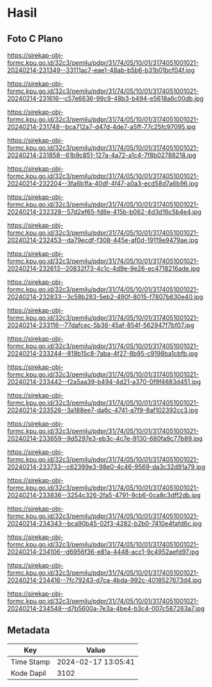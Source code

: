 # Hasil

## Foto C Plano

https://sirekap-obj-formc.kpu.go.id/32c3/pemilu/pdpr/31/74/05/10/01/3174051001021-20240214-231349--33111ac7-eae1-48ab-b5b6-b31b01bcf04f.jpg

https://sirekap-obj-formc.kpu.go.id/32c3/pemilu/pdpr/31/74/05/10/01/3174051001021-20240214-231616--c57e6636-99c9-48b3-b494-e5618a6c00db.jpg

https://sirekap-obj-formc.kpu.go.id/32c3/pemilu/pdpr/31/74/05/10/01/3174051001021-20240214-231748--bca712a7-d47d-4de7-a5ff-77c25fc97095.jpg

https://sirekap-obj-formc.kpu.go.id/32c3/pemilu/pdpr/31/74/05/10/01/3174051001021-20240214-231858--61b9c851-127a-4a72-a1c4-7f8b02788218.jpg

https://sirekap-obj-formc.kpu.go.id/32c3/pemilu/pdpr/31/74/05/10/01/3174051001021-20240214-232204--3fa6b1fa-40df-4f47-a0a3-ecd58d7a6b96.jpg

https://sirekap-obj-formc.kpu.go.id/32c3/pemilu/pdpr/31/74/05/10/01/3174051001021-20240214-232328--57d2ef65-fd8e-415b-b062-4d3d16c5b4e4.jpg

https://sirekap-obj-formc.kpu.go.id/32c3/pemilu/pdpr/31/74/05/10/01/3174051001021-20240214-232453--da79ecdf-f308-445e-af0d-19119e9479ae.jpg

https://sirekap-obj-formc.kpu.go.id/32c3/pemilu/pdpr/31/74/05/10/01/3174051001021-20240214-232613--20832f73-4c1c-4d9e-9e26-ec4718216ade.jpg

https://sirekap-obj-formc.kpu.go.id/32c3/pemilu/pdpr/31/74/05/10/01/3174051001021-20240214-232833--3c58b283-5eb2-490f-8015-f7807b630e40.jpg

https://sirekap-obj-formc.kpu.go.id/32c3/pemilu/pdpr/31/74/05/10/01/3174051001021-20240214-233116--77dafcec-5b36-45af-854f-562947f7bf07.jpg

https://sirekap-obj-formc.kpu.go.id/32c3/pemilu/pdpr/31/74/05/10/01/3174051001021-20240214-233244--819b15c8-7aba-4f27-8b95-c9198ba1cbfb.jpg

https://sirekap-obj-formc.kpu.go.id/32c3/pemilu/pdpr/31/74/05/10/01/3174051001021-20240214-233442--f2a5aa39-b494-4d21-a370-0f9f4683d451.jpg

https://sirekap-obj-formc.kpu.go.id/32c3/pemilu/pdpr/31/74/05/10/01/3174051001021-20240214-233526--3a188ee7-da6c-4741-a7f9-8af102392cc3.jpg

https://sirekap-obj-formc.kpu.go.id/32c3/pemilu/pdpr/31/74/05/10/01/3174051001021-20240214-233659--9d5297e3-eb3c-4c7e-9130-680fa9c77b89.jpg

https://sirekap-obj-formc.kpu.go.id/32c3/pemilu/pdpr/31/74/05/10/01/3174051001021-20240214-233733--c62399e3-98e0-4c46-9569-da3c32d91a79.jpg

https://sirekap-obj-formc.kpu.go.id/32c3/pemilu/pdpr/31/74/05/10/01/3174051001021-20240214-233836--3254c326-2fa5-4791-9cb6-0ca8c3dff2db.jpg

https://sirekap-obj-formc.kpu.go.id/32c3/pemilu/pdpr/31/74/05/10/01/3174051001021-20240214-234343--bca90b45-02f3-4282-b2b0-7410e4fafd6c.jpg

https://sirekap-obj-formc.kpu.go.id/32c3/pemilu/pdpr/31/74/05/10/01/3174051001021-20240214-234106--d6956f36-e81a-4448-acc1-9c4952aefd97.jpg

https://sirekap-obj-formc.kpu.go.id/32c3/pemilu/pdpr/31/74/05/10/01/3174051001021-20240214-234416--7fc79243-d7ca-4bda-992c-4018527673d4.jpg

https://sirekap-obj-formc.kpu.go.id/32c3/pemilu/pdpr/31/74/05/10/01/3174051001021-20240214-234548--d7b5600a-7e3a-4be4-b3c4-007c587263a7.jpg


## Metadata

| Key        | Value               |
| ---------- | ------------------- |
| Time Stamp | 2024-02-17 13:05:41 |
| Kode Dapil | 3102                |



